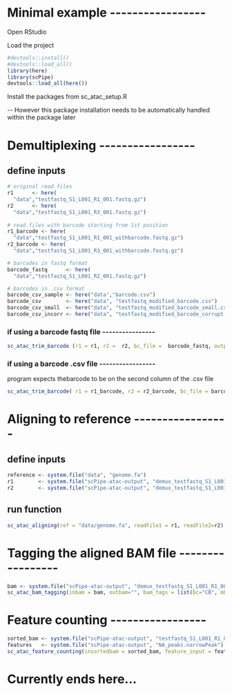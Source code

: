 # Minimal example -----------------

Open RStudio

Load the project
```r
#devtools::install()
#devtools::load_all()
library(here)
library(scPipe)
devtools::load_all(here())
```
Install the packages from sc_atac_setup.R

-- However this package installation needs to be automatically handled within the package later

# Demultiplexing -----------------

## define inputs

```r
# original read files
r1      <- here(
  "data","testfastq_S1_L001_R1_001.fastq.gz") 
r2      <- here(
  "data","testfastq_S1_L001_R3_001.fastq.gz") 
  
# read files with barcode starting from 1st position
r1_barcode <- here(
  "data","testfastq_S1_L001_R1_001_withbarcode.fastq.gz") 
r2_barcode <- here(
  "data","testfastq_S1_L001_R3_001_withbarcode.fastq.gz") 

# barcodes in fastq format
barcode_fastq      <- here(
  "data","testfastq_S1_L001_R2_001.fastq.gz") 

# barcodes in .csv format
barcode_csv_sample <- here("data","barcode.csv")
barcode_csv        <- here("data", "testfastq_modified_barcode.csv") 
barcode_csv_small  <- here("data", "testfastq_modified_barcode_small.csv") 
barcode_csv_incorr <- here("data", "testfastq_modified_barcode_corrupt.csv") 

```
### if using a barcode fastq file ----------------

```r
sc_atac_trim_barcode (r1 = r1, r2 =  r2, bc_file =  barcode_fastq, output_folder = "")
```
### if using a barcode .csv file -----------------

program expects thebarcode to be on the second column of the .csv file

```r
sc_atac_trim_barcode( r1 = r1_barcode, r2 = r2_barcode, bc_file = barcode_csv_small, bc_start = 3, bc_length = 16, output_folder = "", rmN = FALSE)
```
# Aligning to reference -----------------

## define inputs

```r
reference <- system.file("data", "genome.fa")
r1        <- system.file("scPipe-atac-output", "demux_testfastq_S1_L001_R1_001.fastq.gz")
r2        <- system.file("scPipe-atac-output", "demux_testfastq_S1_L001_R3_001.fastq.gz")
```
## run function

```r
sc_atac_aligning(ref = "data/genome.fa", readFile1 = r1, readFile2=r2)
```
# Tagging the aligned BAM file -----------------

```r
bam <- system.file("scPipe-atac-output", "demux_testfastq_S1_L001_R1_001_aligned.bam")
sc_atac_bam_tagging(inbam = bam, outbam="", bam_tags = list(bc="CB", mb="OX"), nthreads=1)
```
# Feature counting -----------------

```r
sorted_bam <- system.file("scPipe-atac-output", "testfastq_S1_L001_R1_001_tagged_sorted.BAM") # here is the issue the BAM file extension should be .bam and not .BAM
features   <- system.file("scPipe-atac-output", "NA_peaks.narrowPeak")
sc_atac_feature_counting(insortedbam = sorted_bam, feature_input = features, bam_tags = list(bc="CB", mb="OX"),approach = "peak")
```
# Currently ends here...

